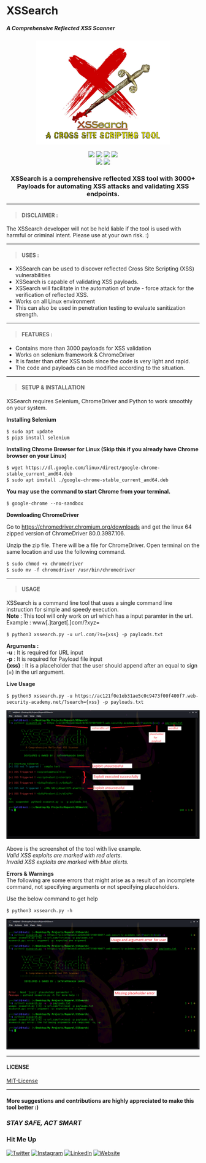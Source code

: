 # XSSearch
##### _A Comprehensive Reflected XSS Scanner_
<p align="center">
  <img  width="350" src="Images/Banner.PNG" />
</p>

<p align="center">
<img src=https://img.shields.io/badge/Made%20with-Python-blue>
<img src=https://img.shields.io/badge/Python-3.7-green>
<img src=https://img.shields.io/badge/Version-1.0-yellowgreen>
<img src=https://img.shields.io/badge/OS-Linux-yellow> <br>
<img src=https://img.shields.io/badge/Framework-Selenium-brightgreen>
<img src=https://img.shields.io/badge/WebDriver-ChromeDriver-blue>
</p>
<p align="center">
    <h3 align="center"> XSSearch is a comprehensive reflected XSS tool with 3000+ Payloads for automating XSS attacks and validating XSS endpoints.  </h3>
</p>

***
>#### DISCLAIMER :

The XSSearch developer will not be held liable if the tool is used with harmful or criminal intent. Please use at your own risk. :)

**** 
>#### USES :
- XSSearch can be used to discover reflected Cross Site Scripting (XSS) vulnerabilities 
- XSSearch is capable of validating XSS payloads.
- XSSearch will facilitate in the automation of brute - force attack for the verification of reflected XSS.
- Works on all Linux environment
- This can also be used in penetration testing to evaluate sanitization strength.
***
>#### FEATURES :
- Contains more than 3000 payloads for XSS validation
- Works on selenium framework & ChromeDriver
- It is faster than other XSS tools since the code is very light and rapid.
- The code and payloads can be modified according to the situation. 
***
>#### SETUP & INSTALLATION
XSSearch requires Selenium, ChromeDriver and Python to work smoothly on your system.

**Installing Selenium**
```
$ sudo apt update
$ pip3 install selenium
```
**Installing Chrome Browser for Linux (Skip this if you already have Chrome browser on your Linux)**
````
$ wget https://dl.google.com/linux/direct/google-chrome-stable_current_amd64.deb
$ sudo apt install ./google-chrome-stable_current_amd64.deb
````
**You may use the command to start Chrome from your terminal.**
```
$ google-chrome --no-sandbox
```
**Downloading ChromeDriver**

Go to https://chromedriver.chromium.org/downloads and get the linux 64 zipped version of ChromeDriver 80.0.3987.106.

Unzip the zip file. There will be a file for ChromeDriver. Open terminal on the same location and use the following command.
````
$ sudo chmod +x chromedriver
$ sudo mv -f chromedriver /usr/bin/chromedriver
````
***
>#### USAGE
XSSearch is a command line tool that uses a single command line instruction for simple and speedy execution.<br/>
**Note** : This tool will only work on url which has a input paramter in the url. Example : www[.]target[.]com/?xyz=
```
$ python3 xssearch.py -u url.com/?s={xss} -p payloads.txt
```
**Arguments :**<br/>
**-u** : It is required for URL input<br/>
**-p** : It is required for Payload file input<br/>
**{xss}** : It is a placeholder that the user should append after an equal to sign (=) in the url argument.

**Live Usage**
````
$ python3 xssearch.py -u https://ac121f0e1eb31ae5c0c9473f00f400f7.web-security-academy.net/?search={xss} -p payloads.txt
````
<p align="center">
<img src=https://github.com/Encryptor-Sec/XSSearch/blob/main/Images/xssearch.PNG>
</p>

Above is the screenshot of the tool with live example.<br/>
_Valid XSS exploits are marked with red alerts.<br/>
Invalid XSS exploits are marked with blue alerts._

**Errors & Warnings**<br/>
The following are some errors that might arise as a result of an incomplete command, not specifying arguments or not specifying placeholders.<br/>

Use the below command to get help
````
$ python3 xssearch.py -h
````
<p align="center">
<img src=https://github.com/Encryptor-Sec/XSSearch/blob/main/Images/xssearch_warnings.PNG>
</p>

***
#### LICENSE
[MIT-License](LICENSE)
***
#### More suggestions and contributions are highly appreciated to make this tool better :)
### _STAY SAFE, ACT SMART_
### Hit Me Up
[![Twitter ](https://img.shields.io/badge/twitter-%231DA1F2.svg?&style=for-the-badge&logo=twitter&logoColor=white)](https://twitter.com/_encryptor_)
[![Instagram](https://img.shields.io/badge/instagram-%23E4405F.svg?&style=for-the-badge&logo=instagram&logoColor=white)](https://www.instagram.com/xhackerboyy)
[![LinkedIn](https://img.shields.io/badge/LinkedIn-0077B5?style=for-the-badge&logo=linkedin&logoColor=white)](https://www.linkedin.com/in/sathyaprakashsahoo)
[![Website](https://img.shields.io/badge/Website-FF5722?style=for-the-badge&logo=blogger&logoColor=white)](https://www.cyberbuddy.co.in)

